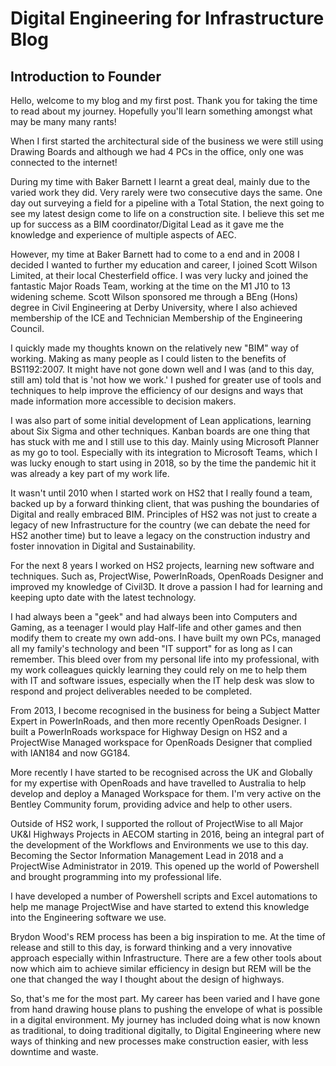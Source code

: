 # Digital Engineering for Infrastructure Blog

## Introduction to Founder

Hello, welcome to my blog and my first post. 
Thank you for taking the time to read about my journey. Hopefully you'll learn something amongst what may be many many rants!

When I first started the architectural side of the business we were still using Drawing Boards and although we had 4 PCs in the office, only one was connected to the internet!

During my time with Baker Barnett I learnt a great deal, mainly due to the varied work they did. Very rarely were two consecutive days the same. One day out surveying a field for a pipeline with a Total Station, the next going to see my latest design come to life on a construction site. I believe this set me up for success as a BIM coordinator/Digital Lead as it gave me the knowledge and experience of multiple aspects of AEC. 



However, my time at Baker Barnett had to come to a end and in 2008 I decided I wanted to further my education and career, I joined Scott Wilson Limited, at their local Chesterfield office. I was very lucky and joined the fantastic Major Roads Team, working at the time on the M1 J10 to 13 widening scheme. Scott Wilson sponsored me through a BEng (Hons) degree in Civil Engineering at Derby University, where I also achieved membership of the ICE and Technician Membership of the Engineering Council.



I quickly made my thoughts known on the relatively new "BIM" way of working. Making as many people as I could listen to the benefits of BS1192:2007. It might have not gone down well and I was (and to this day, still am) told that is 'not how we work.' I pushed for greater use of tools and techniques to help improve the efficiency of our designs and ways that made information more accessible to decision makers. 



I was also part of some initial development of Lean applications, learning about Six Sigma and other techniques. Kanban boards are one thing that has stuck with me and I still use to this day. Mainly using Microsoft Planner as my go to tool. Especially with its integration to Microsoft Teams, which I was lucky enough to start using in 2018, so by the time the pandemic hit it was already a key part of my work life.



It wasn't until 2010 when I started work on HS2 that I really found a team, backed up by a forward thinking client, that was pushing the boundaries of Digital and really embraced BIM. Principles of HS2 was not just to create a legacy of new Infrastructure for the country (we can debate the need for HS2 another time) but to leave a legacy on the construction industry and foster innovation in Digital and Sustainability. 



For the next 8 years I worked on HS2 projects, learning new software and techniques. Such as, ProjectWise, PowerInRoads, OpenRoads Designer and improved my knowledge of Civil3D. It drove a passion I had for learning and keeping upto date with the latest technology.




I had always been a "geek" and had always been into Computers and Gaming, as a teenager I would play Half-life and other games and then modify them to create my own add-ons. I have built my own PCs, managed all my family's technology and been "IT support" for as long as I can remember. This bleed over from my personal life into my professional, with my work colleagues quickly learning they could rely on me to help them with IT and software issues, especially when the IT help desk was slow to respond and project deliverables needed to be completed.



From 2013, I become recognised in the business for being a Subject Matter Expert in PowerInRoads, and then more recently OpenRoads Designer. I built a PowerInRoads workspace for Highway Design on HS2 and a ProjectWise Managed workspace for OpenRoads Designer that complied with IAN184 and now GG184.

More recently I have started to be recognised across the UK and Globally for my expertise with OpenRoads and have travelled to Australia to help develop and deploy a Managed Workspace for them. I'm very active on the Bentley Community forum, providing advice and help to other users.

Outside of HS2 work, I supported the rollout of ProjectWise to all Major UK&I Highways Projects in AECOM starting in 2016, being an integral part of the development of the Workflows and Environments we use to this day. Becoming the Sector Information Management Lead in 2018 and a ProjectWise Administrator in 2019. This opened up the world of Powershell and brought programming into my professional life. 



I have developed a number of Powershell scripts and Excel automations to help me manage ProjectWise and have started to extend this knowledge into the Engineering software we use.



Brydon Wood's REM process has been a big inspiration to me. At the time of release and still to this day, is forward thinking and a very innovative approach especially within Infrastructure. There are a few other tools about now which aim to achieve similar efficiency in design but REM will be the one that changed the way I thought about the design of highways.



So, that's me for the most part. My career has been varied and I have gone from hand drawing house plans to pushing the envelope of what is possible in a digital environment. My journey has included doing what is now known as traditional, to doing traditional digitally, to Digital Engineering where new ways of thinking and new processes make construction easier, with less downtime and waste.


<!---
To finish the post, I want to leave you with what I have found to be the biggest challenge throughout my career and that is collaboration. Whether that be between people or software. Getting people and technology to communicate is the key to success. Failure to communicate will 100% lead to an uncoordinated and disjointed design, with more than a few issues to be "sorted on site". In my next post I'll dive into how I have tried to overcome this, what software and techniques I have used and how people are still key in construction. I'll try and include some of the mistakes I've made so you can try to avoid them.

--->
